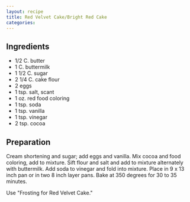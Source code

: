 ```yaml
---
layout: recipe
title: Red Velvet Cake/Bright Red Cake
categories:
---
```


## Ingredients

- 1/2 C. butter
- 1 C. buttermilk
- 1 1/2 C. sugar
- 2 1/4 C. cake flour
- 2 eggs
- 1 tsp. salt, scant
- 1 oz. red food coloring
- 1 tsp. soda
- 1 tsp. vanilla
- 1 tsp. vinegar
- 2 tsp. cocoa

## Preparation

Cream shortening and sugar; add eggs and vanilla.  Mix cocoa and food coloring, add to mixture.  Sift flour and salt and add to mixture alternately with buttermilk.  Add soda to vinegar and fold into mixture.  Place in 9 x 13 inch pan or in two 8 inch layer pans.  Bake at 350 degrees for 30 to 35 minutes.Use "Frosting for Red Velvet Cake."